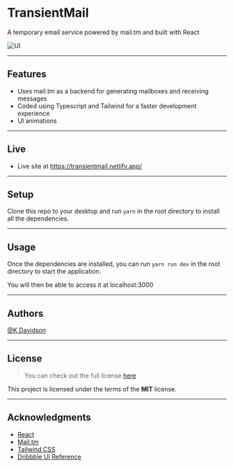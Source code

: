# TransientMail

A temporary email service powered by mail.tm and built with React

![UI](https://i.postimg.cc/sxjYnqSq/ezgif-com-optimize-2.gif)

---

## Features

-   Uses mail.tm as a backend for generating mailboxes and receiving messages
-   Coded using Typescript and Tailwind for a faster development experience
-   UI animations

---

## Live

-   Live site at https://transientmail.netlify.app/

---

## Setup

Clone this repo to your desktop and run `yarn` in the root directory to install all the dependencies.

---

## Usage

Once the dependencies are installed, you can run `yarn run dev` in the root directory to start the application.

You will then be able to access it at localhost:3000

---

## Authors

[@K Davidson](mailto:kaushdavidson@icloud.com)

---

## License

> You can check out the full license [here](LICENSE)

This project is licensed under the terms of the **MIT** license.

---

## Acknowledgments

- [React](https://react.dev/)
- [Mail.tm](https://docs.mail.tm/)
- [Tailwind CSS](https://tailwindcss.com)
- [Dribbble UI Reference](https://dribbble.com/shots/6839452-Yepmail-Temporary-mail-address-generator)
